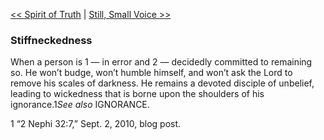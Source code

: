 [<< Spirit of Truth](Spirit%20of%20Truth)  |  [Still, Small Voice >>](Still,%20Small%20Voice)

### Stiffneckedness
When a person is 1 — in error and 2 — decidedly committed to remaining so. He won’t budge, won’t humble himself, and won’t ask the Lord to remove his scales of darkness. He remains a devoted disciple of unbelief, leading to wickedness that is borne upon the shoulders of his ignorance.1*See also* IGNORANCE.



1 “2 Nephi 32:7,” Sept. 2, 2010, blog post.